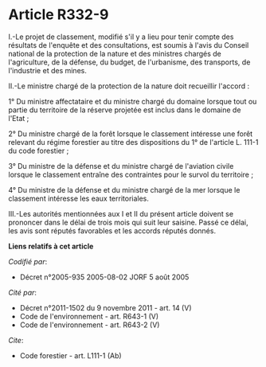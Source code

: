 # Article R332-9

I.-Le projet de classement, modifié s'il y a lieu pour tenir compte des résultats de l'enquête et des consultations, est
soumis à l'avis du Conseil national de la protection de la nature et des ministres chargés de l'agriculture, de la défense,
du budget, de l'urbanisme, des transports, de l'industrie et des mines. 

II.-Le ministre chargé de la protection de la nature doit recueillir l'accord : 

1° Du ministre affectataire et du ministre chargé du domaine lorsque tout ou partie du territoire de la réserve projetée est
inclus dans le domaine de l'Etat ; 

2° Du ministre chargé de la forêt lorsque le classement intéresse une forêt relevant du régime forestier au titre des
dispositions du 1° de l'article L. 111-1 du code forestier ; 

3° Du ministre de la défense et du ministre chargé de l'aviation civile lorsque le classement entraîne des contraintes pour
le survol du territoire ; 

4° Du ministre de la défense et du ministre chargé de la mer lorsque le classement intéresse les eaux territoriales. 

III.-Les autorités mentionnées aux I et II du présent article doivent se prononcer dans le délai de trois mois qui suit leur
saisine. Passé ce délai, les avis sont réputés favorables et les accords réputés donnés.

**Liens relatifs à cet article**

_Codifié par_:

  - Décret n°2005-935 2005-08-02 JORF 5 août 2005

_Cité par_:

  - Décret n°2011-1502 du 9 novembre 2011 - art. 14 (V)
  - Code de l'environnement - art. R643-1 (V)
  - Code de l'environnement - art. R643-2 (V)

_Cite_:

  - Code forestier - art. L111-1 (Ab)
